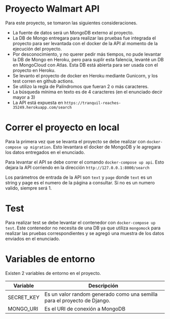 # Proyecto Walmart API

Para este proyecto, se tomaron las siguientes consideraciones.

* La fuente de datos será un MongoDB externo al proyecto.
* La DB de Mongo entregara para realizar las pruebas fue integrada el proyecto para ser levantada con el docker de la API al momento de la ejecución del proyecto.
* Por desconocimiento, y no querer pedir más tiempos, no pude levantar la DB de Mongo en Heroku, pero para suplir esta falencia, levanté un DB en MongoCloud con Atlas. Esta DB está abierta para ser usada con el proyecto en Heroku.
* Se levanto el proyecto de docker en Heroku mediante Gunicorn, y los test corren en github actions.
* Se utilizo la regla de Palíndromos que fueran 2 o más caracteres.
* La búsqueda mínima en texto es de 4 caracteres (en el enunciado decir mayor a 3)
* La API está expuesta en `https://tranquil-reaches-35249.herokuapp.com/search`


# Correr el proyecto en local

Para la primera vez que se levanta el proyecto se debe realizar con `docker-compose up migration`. Esto levantara el docker de MongoDB y le agregara los datos entregados en el enunciado.

Para levantar el API se debe correr el comando `docker-compose up api`. Esto dejara la API corriendo en la dirección `http://127.0.0.1:8000/search`

Los parámetros de entrada de la API son `text` y `page` donde `text` es un string y page es el numero de la página a consultar. Si no es un numero valido, siempre será 1.

# Test

Para realizar test se debe levantar el contenedor con `docker-compose up test`. Este contenedor no necesita de una DB ya que utiliza `mongomock` para realizar las pruebas correspondientes y se agregó una muestra de los datos enviados en el enunciado.

# Variables de entorno

Existen 2 variables de entorno en el proyecto.

Variable | Descripción
------------ | -------------
SECRET_KEY | Es un valor random generado como una semilla para el proyecto de Django.
MONGO_URI | Es el URI de conexión a MongoDB
